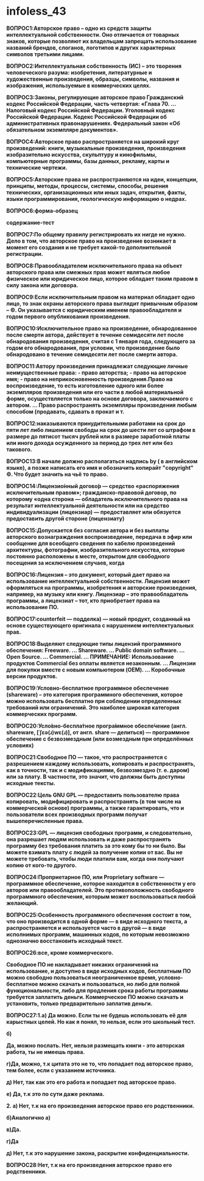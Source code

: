 # infoless_43

**ВОПРОС1:Авторское право – одно из средств защиты интеллектуальной собственности. Оно отличается от товарных знаков, которые позволяют их владельцам запрещать использование названий брендов, слоганов, логотипов и других характерных символов третьими лицами.**

**ВОПРОС2:Интеллектуальная собственность (ИС) – это творения человеческого разума: изобретения, литературные и художественные произведения, образцы, символы, названия и изображения, используемые в коммерческих целях.**

**ВОПРОС3:Законы, регулирующие авторское право
Гражданский кодекс Российской Федерации, часть четвертая: «Глава 70. ...
Налоговый кодекс Российской Федерации.
Уголовный кодекс Российской Федерации.
Кодекс Российской Федерации об административных правонарушениях.
Федеральный закон «Об обязательном экземпляре документов».**

**ВОПРОС4:Авторское право распространяется на широкий круг произведений: книги, музыкальные произведения, произведения изобразительно искусства, скульптуру и кинофильмы, компьютерные программы, базы данных, рекламу, карты и технические чертежи.**

**ВОПРОС5:Авторские права не распространяются на идеи, концепции, принципы, методы, процессы, системы, способы, решения технических, организационных или иных задач, открытия, факты, языки программирования, геологическую информацию о недрах.**

**ВОПРОС6:форма-образец**

**содержание-тест**

**ВОПРОС7:По общему правилу регистрировать их нигде не нужно. Дело в том, что авторское право на произведение возникает в момент его создания и не требует какой-то дополнительной регистрации.**

**ВОПРОС8:Правообладателем исключительного права на объект авторского права или смежных прав может являться любое физическое или юридическое лицо, которое обладает таким правом в силу закона или договора.**

**ВОПРОС9:Если исключительным правом на материал обладает одно лицо, то знак охраны авторского права выглядит привычным образом – ©. Он указывается с юридическим именем правообладателя и годом первого опубликования произведения.**

**ВОПРОС10:Исключительное право на произведение, обнародованное после смерти автора, действует в течение семидесяти лет после обнародования произведения, считая с 1 января года, следующего за годом его обнародования, при условии, что произведение было обнародовано в течение семидесяти лет после смерти автора.**

**ВОПРОС11:Автору произведения принадлежат следующие личные неимущественные права: - право авторства; - право на авторское имя; - право на неприкосновенность произведения.Право на воспроизведение, то есть изготовление одного или более экземпляров произведения или его части в любой материальной форме, осуществляется только на основе договора, заключаемого с автором. ...
Право распространять экземпляры произведения любым способом (продавать, сдавать в прокат и т.**

**ВОПРОС12:наказываются принудительными работами на срок до пяти лет либо лишением свободы на срок до шести лет со штрафом в размере до пятисот тысяч рублей или в размере заработной платы или иного дохода осужденного за период до трех лет или без такового.**

**ВОПРОС13:В начале должно располагаться надпись by ( в английском языке), а позже написать его имя и обозначить копирайт "copyright" ©. Что будет значить на чьё то право.**

**ВОПРОС14:Лицензио́нный догово́р — средство «распоряжения исключительным правом»; гражданско-правовой договор, по которому «одна сторона — обладатель исключительного права на результат интеллектуальной деятельности или на средство индивидуализации (лицензиар) — предоставляет или обязуется предоставить другой стороне (лицензиату)**

**ВОПРОС15:Допускается без согласия автора и без выплаты авторского вознаграждения воспроизведение, передача в эфир или сообщение для всеобщего сведения по кабелю произведений архитектуры, фотографии, изобразительного искусства, которые постоянно расположены в месте, открытом для свободного посещения за исключением случаев, когда**

**ВОПРОС16:Лицензия – это документ, который дает право на использование интеллектуальной собственности. Лицензия может оформляться на программы, изобретения и авторские произведения, например, на музыку или книгу. Лицензиар – это правообладатель программы, а лицензиат – тот, кто приобретает права на использование ПО.**

**ВОПРОС17:counterfeit — подделка) — новый продукт, созданный на основе существующего оригинала с нарушением интеллектуальных прав.**

**ВОПРОС18:Выделяют следующие типы лицензий программного обеспечения:
Freeware. ...
Shareware. ...
Public domain software. ...
Open Source. ...
Commercial. ...
ПРИМЕЧАНИЕ: Использование продуктов Commercial без оплаты является незаконным. ...
Лицензии для покупки вместе с новым компьютером (OEM). ...
Коробочные версии продуктов.**

**ВОПРОС19:Условно-бесплатное программное обеспечение (shareware) – это категория программного обеспечения, которое можно использовать бесплатно при соблюдении определенных требований или ограничений. Это наиболее широкая категория коммерческих программ.**

**ВОПРОС20:Усло́вно-беспла́тное програ́ммное обеспе́чение (англ. shareware, [ˈʃɛə(ɹ)wɛ(ɹ)], от англ. share — делиться) — программное обеспечение с безвозмездным (или возмездным при определённых условиях)**

**ВОПРОС21:Свободное ПО — такое, что распространяется с разрешением каждому использовать, копировать и распространять, как в точности, так и с модификациями, безвозмездно (т. е. даром) или за плату. В частности, это значит, что должны быть доступны исходные тексты.**

**ВОПРОС22:Цель GNU GPL — предоставить пользователю права копировать, модифицировать и распространять (в том числе на коммерческой основе) программы, а также гарантировать, что и пользователи всех производных программ получат вышеперечисленные права.**

**ВОПРОС23:GPL — лицензия свободных программ, и следовательно, она разрешает людям использовать и даже распространять программу без требования платить за это кому бы то ни было. Вы можете взимать плату с людей за получение копии от вас. Вы не можете требовать, чтобы люди платили вам, когда они получают копию от кого-то другого.**

**ВОПРОС24:Проприетарное ПО, или Proprietary software — программное обеспечение, которое находится в собственности у его авторов или правообладателей. Это противоположность свободного программного обеспечения, которым может воспользоваться любой желающий.**

**ВОПРОС25:Особенность программного обеспечения состоит в том, что оно производится в одной форме — в виде исходного текста, а распространяется и используется часто в другой — в виде исполнимых программ, машинных кодов, по которым невозможно однозначно восстановить исходный текст.**

**ВОПРОС26:все, кроме коммерческого.**


**Свободное ПО не накладывает никаких ограничений на использование, и доступно в виде исходных кодов, бесплатным ПО можно свободно пользоваться неограниченное время, условно-бесплатное можно скачать и пользоваться, но либо для полной функциональности, либо для продления срока работы программы требуется заплатить деньги. Коммерческое ПО можно скачать и установить, только предварительно заплатив деньги.**

**ВОПРОС27:1.а) Да можно. Если ты не будешь использовать её для карыстных целей. Но как я понял, то нельзя, если это школьный тест.**

**б)**

**Да, можно послать. Нет, нельзя размещать книги - это авторская работа, ты не имеешь права.**

**г)Да, можно, т.к цитата это не то, что попадает под авторское право, тем более, если с указанием источника.**

**д) Нет, так как это его работа и попадает под авторское право.**

**е) Да, т.к это по сути даже реклама.**

**2. а) Нет, т.к на его произведения авторское право его родственники.**

**б)Аналогично а)**

**в)Да.**

**г)Да**

**д) Нет, т.к это нарушение закона, раскрытие конфиденциальности.**

**ВОПРОС28:Нет, т.к на его произведения авторское право его родственники.**

